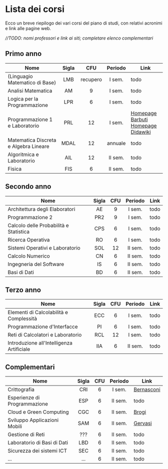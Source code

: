 # Lista dei corsi

Ecco un breve riepilogo dei vari corsi del piano di studi, con relativi acronimi e link alle pagine web.

*//TODO: nomi professori e link ai siti; completare elenco complementari*


## Primo anno

| **Nome** | **Sigla** | **CFU** | **Periodo** | **Link** |
| --- | :---: | :---: | :---: | --- |
| (Linguagio Matematico di Base) | LMB | recupero | I sem. | todo |
| Analisi Matematica | AM | 9 | I sem. | todo |
| Logica per la Programmazione | LPR | 6 | I sem. | todo |
| Programmazione 1 e Laboratorio | PRL | 12 | I sem. | [Homepage Barbuti](http://pages.di.unipi.it/barbuti/)<br>[Homepage Didawiki](http://didawiki.cli.di.unipi.it/doku.php/informatica/prl/start) |
| Matematica Discreta e Algebra Lineare | MDAL | 12 | annuale | todo |
| Algoritmica e Laboratorio | AlL | 12 | II sem. | todo |
| Fisica | FIS | 6 | II sem. | todo |



## Secondo anno

| **Nome** | **Sigla** | **CFU** | **Periodo** | **Link** |
| --- | :---: | :---: | :---: | --- |
| Architettura degli Elaboratori | AE | 9 | I sem. | todo |
| Programmazione 2 | PR2 | 9 | I sem. | todo |
| Calcolo delle Probabilità e Statistica | CPS | 6 | I sem. | todo |
| Ricerca Operativa | RO | 6 | I sem. | todo |
| Sistemi Operativi e Laboratorio | SOL | 12 | II sem. | todo |
| Calcolo Numerico | CN | 6 | II sem. | todo |
| Ingegneria del Software | IS | 6 | II sem. | todo |
| Basi di Dati | BD | 6 | II sem. | todo |



## Terzo anno

| **Nome** | **Sigla** | **CFU** | **Periodo** | **Link** |
| --- | :---: | :---: | :---: | --- |
| Elementi di Calcolabilità e Complessità | ECC | 6 | I sem. | todo |
| Programmazione d'Interfacce | PI | 6 | I sem. | todo |
| Reti di Calcolatori e Laboratorio | RCL | 12 | I sem. | todo |
| Introduzione all'Intelligenza Artificiale | IIA | 6 | II sem. | todo |



## Complementari

| **Nome** | **Sigla** | **CFU** | **Periodo** | **Link** |
| --- | :---: | :---: | :---: | --- |
| Crittografia | CRI | 6 | I sem. | [Bernasconi](http://pages.di.unipi.it/bernasconi/CRI/Cri.html) |
| Esperienze di Programmazione | ESP | 6 | II sem. | todo |
| Cloud e Green Computing | CGC | 6 | II sem. | [Brogi](http://pages.di.unipi.it/brogi/AttivitaDidattica/Informatica/CGC/) |
| Sviluppo Applicazioni Mobili | SAM | 6 | II sem. | [Gervasi](http://circe.di.unipi.it/~gervasi/SAM16/) |
| Gestione di Reti | ??? | 6 | II sem. | todo |
| Laboratorio di Basi di Dati | LBD | 6 | II sem. | todo |
| Sicurezza dei sistemi ICT | SEC | 6 | II sem. | todo |
| ... | ... | 6 | II sem. | todo |
